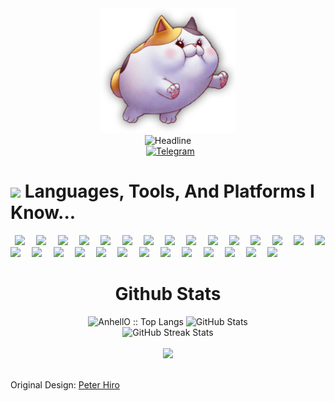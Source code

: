 <div>
    <div align=center>
        <img src="https://raw.githubusercontent.com/RussDev7/RussDev7/main/Avatar.PNG" alt="GitHub Meows Riding Into The Sunset" height="200">
    </div>
    <div align=center>
        <img src="https://readme-typing-svg.herokuapp.com?color=%236FDA44&size=32&center=true&vCenter=true&width=600&height=50&lines=I'm+a+Full+stack+Developer;Problem+Solver;+Freelancer;Open+Source+Enthusiast;Pentester%2B" alt="Headline" />
    </div>
    <div align=center>
        <!-- <a href="https://www.linkedin.com/in/bikas-lin-49725b235/"><img src="https://img.shields.io/badge/linkedin-%230077B5.svg?style=for-the-badge&logo=linkedin&logoColor=white" alt="LinkedIn" /></a> -->
        <a href="imthedude030@gmail.com"><img src="https://img.shields.io/badge/Gmail-D14836?style=for-the-badge&logo=gmail&logoColor=white" alt="" /></a>
        <a href="https://join.skype.com/invite/qZyo6yYH0ywl"><img src="https://img.shields.io/badge/Skype-%2300AFF0.svg?style=for-the-badge&logo=Skype&logoColor=white" alt="" /></a>
        <a href="https://t.me/0xHiro"><img src="https://img.shields.io/badge/Telegram-2CA5E0?style=for-the-badge&logo=telegram&logoColor=white" alt="Telegram" /></a>
        <!-- <a href="https://stackoverflow.com/users/17187486/0xhiro"><img src="https://img.shields.io/badge/-Stackoverflow-FE7A16?style=for-the-badge&logo=stack-overflow&logoColor=white" alt="Stack Overflow" /></a> -->
    </div>
    <div>
      <h1><img src="https://media.giphy.com/media/ObNTw8Uzwy6KQ/giphy.gif" width="30px">&nbsp;Languages, Tools, And Platforms I Know...</h1>
      <p align='left'>
      <code> <img height="30" src="https://img.shields.io/badge/html5-%23E34F26.svg?style=for-the-badge&logo=html5&logoColor=white"> </code>
      <code> <img height="30" src="https://img.shields.io/badge/css3-%231572B6.svg?style=for-the-badge&logo=css3&logoColor=white"> </code>
      <code> <img height="30" src="https://img.shields.io/badge/javascript-%23323330.svg?style=for-the-badge&logo=javascript&logoColor=%23F7DF1E"> </code>
      <code> <img height="30" src="https://img.shields.io/badge/jquery-%230769AD.svg?style=for-the-badge&logo=jquery&logoColor=white"> </code>
      <code> <img height="30" src="https://img.shields.io/badge/python-3670A0?style=for-the-badge&logo=python&logoColor=white"> </code>
      <code> <img height="30" src="https://img.shields.io/badge/Visual%20Studio-5C2D91.svg?style=for-the-badge&logo=visual-studio&logoColor=white"> </code>
      <code> <img height="30" src="https://img.shields.io/badge/.NET-5C2D91?style=for-the-badge&logo=.net&logoColor=white"> </code>
      <code> <img height="30" src="https://img.shields.io/badge/c-%2300599C.svg?style=for-the-badge&logo=c&logoColor=white"> </code>
      <code> <img height="30" src="https://img.shields.io/badge/c%23-%23239120.svg?style=for-the-badge&logo=c-sharp&logoColor=white"> </code>
      <code> <img height="30" src="https://img.shields.io/badge/c++-%2300599C.svg?style=for-the-badge&logo=c%2B%2B&logoColor=white"> </code>
      <code> <img height="30" src="https://img.shields.io/badge/lua-%232C2D72.svg?style=for-the-badge&logo=lua&logoColor=white"> </code>
      <code> <img height="30" src="https://img.shields.io/badge/git-%23F05033.svg?style=for-the-badge&logo=git&logoColor=white"> </code>
      <code> <img height="30" src="https://img.shields.io/badge/Ethereum-3C3C3D?style=for-the-badge&logo=Ethereum&logoColor=white"> </code>
      <code> <img height="30" src="https://img.shields.io/badge/tether-168363?style=for-the-badge&logo=tether&logoColor=white"> </code>
      <code> <img height="30" src="https://img.shields.io/badge/Codesandbox-040404?style=for-the-badge&logo=codesandbox&logoColor=DBDBDB"> </code>
      <code> <img height="30" src="https://img.shields.io/badge/Cloudflare-F38020?style=for-the-badge&logo=Cloudflare&logoColor=white"> </code>
      <code> <img height="30" src="https://img.shields.io/badge/Windows%20Terminalt-%234D4D4D.svg?style=for-the-badge&logo=windows-terminal&logoColor=white"> </code>
      <code> <img height="30" src="https://img.shields.io/badge/PowerShell-%235391FE.svg?style=for-the-badge&logo=powershell&logoColor=white"> </code>
      <code> <img height="30" src="https://img.shields.io/badge/Tor-7D4698?style=for-the-badge&logo=Tor-Browser&logoColor=white"> </code>
      <code> <img height="30" src="https://img.shields.io/badge/Google%20Chrome-4285F4?style=for-the-badge&logo=GoogleChrome&logoColor=white"> </code>
      <code> <img height="30" src="https://img.shields.io/badge/sqlite-%2307405e.svg?style=for-the-badge&logo=sqlite&logoColor=white"> </code>
      <code> <img height="30" src="https://img.shields.io/badge/adobe%20photoshop-%2331A8FF.svg?style=for-the-badge&logo=adobe%20photoshop&logoColor=white"> </code>
      <code> <img height="30" src="https://img.shields.io/badge/adobe-%23FF0000.svg?style=for-the-badge&logo=adobe&logoColor=white"> </code>
      <code> <img height="30" src="https://img.shields.io/badge/adobe%20illustrator-%23FF9A00.svg?style=for-the-badge&logo=adobe%20illustrator&logoColor=white"> </code>
      <code> <img height="30" src="https://img.shields.io/badge/-Stackoverflow-FE7A16?style=for-the-badge&logo=stack-overflow&logoColor=white"> </code>
      <code> <img height="30" src="https://img.shields.io/badge/StackExchange-%23ffffff.svg?style=for-the-badge&logo=StackExchange&logoColor=white"> </code>
      <code> <img height="30" src="https://img.shields.io/badge/Microsoft_Office-D83B01?style=for-the-badge&logo=microsoft-office&logoColor=white"> </code>
      <code> <img height="30" src="https://img.shields.io/badge/Wikipedia-%23000000.svg?style=for-the-badge&logo=wikipedia&logoColor=white"> </code>
      </p>
    </div>
    <div align=center>
        <h1>Github Stats</h1>
        <img src="https://github-readme-stats.vercel.app/api/top-langs/?username=RussDev7&langs_count=10&title_color=6FDA44&text_color=FFFFFF&&theme=dark&layout=compact" alt="AnhellO :: Top Langs" />
        <img src="https://github-readme-stats.vercel.app/api?username=RussDev7&title_color=6FDA44&text_color=FFFFFF&show_icons=true&icon_color=6FDA44&include_all_commits=true&count_private=true&theme=dark" alt="GitHub Stats" height="200" />
        <br>
        <!--
        <img src="https://github-readme-stats.vercel.app/api/top-langs?username=RussDev7&layout=compact&title_color=6FDA44&text_color=FFFFFF&theme=dark" alt="GitHub Most Used Languages" height="200" />
        <br>
        -->
        <img src="https://github-readme-streak-stats.herokuapp.com/?user=RussDev7&theme=dark&date_format=j%20M%5B%20Y%5D&currStreakLabel=6FDA44&fire=6FDA44&ring=6FDA44" alt="GitHub Streak Stats" height="200" />
        <br>
        <br>
        <img src="https://github-profile-trophy.vercel.app/?username=RussDev7&column=6&title=Stars,Followers,Commit,Issues,PullRequest,Repo">
        <br>
        <br>
    </div>
</div>

<!-- ## [![trophy](https://github-profile-trophy.vercel.app/?username=RussDev7&column=4)](https://github.com/ryo-ma/github-profile-trophy) -->

Original Design: [Peter Hiro](https://github.com/0xHir0)
